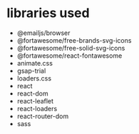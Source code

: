 # libraries used
- @emailjs/browser
- @fortawesome/free-brands-svg-icons
- @fortawesome/free-solid-svg-icons
- @fortawesome/react-fontawesome
- animate.css
- gsap-trial
- loaders.css
- react
- react-dom
- react-leaflet
- react-loaders
- react-router-dom
- sass